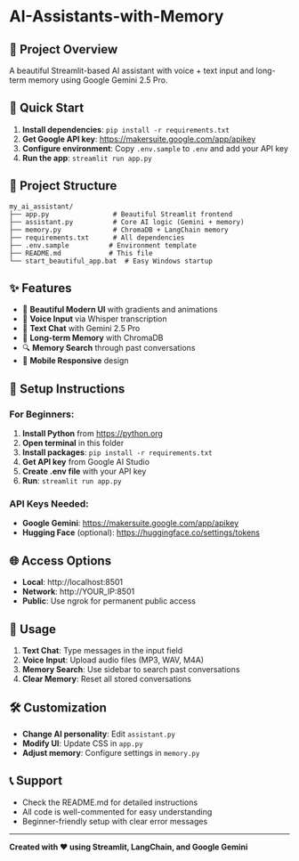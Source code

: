 # AI-Assistants-with-Memory

## 🤖 Project Overview
A beautiful Streamlit-based AI assistant with voice + text input and long-term memory using Google Gemini 2.5 Pro.

## 🚀 Quick Start
1. **Install dependencies**: `pip install -r requirements.txt`
2. **Get Google API key**: https://makersuite.google.com/app/apikey
3. **Configure environment**: Copy `.env.sample` to `.env` and add your API key
4. **Run the app**: `streamlit run app.py`

## 📁 Project Structure
```
my_ai_assistant/
├── app.py                # Beautiful Streamlit frontend
├── assistant.py          # Core AI logic (Gemini + memory)
├── memory.py             # ChromaDB + LangChain memory
├── requirements.txt      # All dependencies
├── .env.sample          # Environment template
├── README.md            # This file
└── start_beautiful_app.bat  # Easy Windows startup
```

## ✨ Features
- 🎨 **Beautiful Modern UI** with gradients and animations
- 🎤 **Voice Input** via Whisper transcription
- 💬 **Text Chat** with Gemini 2.5 Pro
- 🧠 **Long-term Memory** with ChromaDB
- 🔍 **Memory Search** through past conversations
- 📱 **Mobile Responsive** design

## 🔧 Setup Instructions

### For Beginners:
1. **Install Python** from https://python.org
2. **Open terminal** in this folder
3. **Install packages**: `pip install -r requirements.txt`
4. **Get API key** from Google AI Studio
5. **Create .env file** with your API key
6. **Run**: `streamlit run app.py`

### API Keys Needed:
- **Google Gemini**: https://makersuite.google.com/app/apikey
- **Hugging Face** (optional): https://huggingface.co/settings/tokens

## 🌐 Access Options
- **Local**: http://localhost:8501
- **Network**: http://YOUR_IP:8501
- **Public**: Use ngrok for permanent public access

## 🎯 Usage
1. **Text Chat**: Type messages in the input field
2. **Voice Input**: Upload audio files (MP3, WAV, M4A)
3. **Memory Search**: Use sidebar to search past conversations
4. **Clear Memory**: Reset all stored conversations

## 🛠️ Customization
- **Change AI personality**: Edit `assistant.py`
- **Modify UI**: Update CSS in `app.py`
- **Adjust memory**: Configure settings in `memory.py`

## 📞 Support
- Check the README.md for detailed instructions
- All code is well-commented for easy understanding
- Beginner-friendly setup with clear error messages

---
**Created with ❤️ using Streamlit, LangChain, and Google Gemini**
